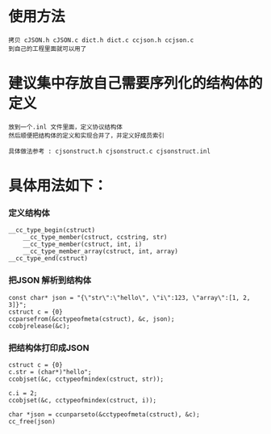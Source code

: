 # 使用方法
    拷贝 cJSON.h cJSON.c dict.h dict.c ccjson.h ccjson.c 
    到自己的工程里面就可以用了

# 建议集中存放自己需要序列化的结构体的定义
    放到一个.inl 文件里面，定义协议结构体
    然后顺便把结构体的定义和实现合并了，并定义好成员索引

    具体做法参考 : cjsonstruct.h cjsonstruct.c cjsonstruct.inl

# 具体用法如下：

### 定义结构体
    __cc_type_begin(cstruct)
        __cc_type_member(cstruct, ccstring, str) 
        __cc_type_member(cstruct, int, i) 
        __cc_type_member_array(cstruct, int, array) 
    __cc_type_end(cstruct)

### 把JSON 解析到结构体
    const char* json = "{\"str\":\"hello\", \"i\":123, \"array\":[1, 2, 3]}";
    cstruct c = {0}
    ccparsefrom(&cctypeofmeta(cstruct), &c, json);
    ccobjrelease(&c);

### 把结构体打印成JSON
    cstruct c = {0}
    c.str = (char*)"hello";    
    ccobjset(&c, cctypeofmindex(cstruct, str));

    c.i = 2;
    ccobjset(&c, cctypeofmindex(cstruct, i));

    char *json = ccunparseto(&cctypeofmeta(cstruct), &c);
    cc_free(json)

